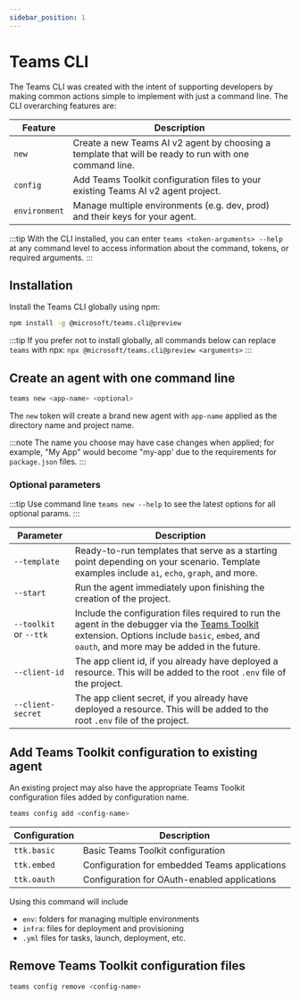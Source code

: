 ```yaml
---
sidebar_position: 1
---
```


# Teams CLI

The Teams CLI was created with the intent of supporting developers by making common actions simple to implement with just a command line. The CLI overarching features are:

| Feature | Description |
|---------|-------------|
| `new` | Create a new Teams AI v2 agent by choosing a template that will be ready to run with one command line. |
| `config` | Add Teams Toolkit configuration files to your existing Teams AI v2 agent project. |
| `environment` | Manage multiple environments (e.g. dev, prod) and their keys for your agent. |

:::tip
With the CLI installed, you can enter `teams <token-arguments> --help` at any command level to access information about the command, tokens, or required arguments.
:::

## Installation

Install the Teams CLI globally using npm:

```sh
npm install -g @microsoft/teams.cli@preview
```

:::tip
If you prefer not to install globally, all commands below can replace `teams` with npx:
`npx @microsoft/teams.cli@preview <arguments>`
:::

## Create an agent with one command line

```sh
teams new <app-name> <optional>
```

The `new` token will create a brand new agent with `app-name` applied as the directory name and project name.

:::note
The name you choose may have case changes when applied; for example, "My App" would become "my-app' due to the requirements for `package.json` files.
:::

### Optional parameters

:::tip
Use command line `teams new --help` to see the latest options for all optional params.
:::

| Parameter | Description |
|-----------|-------------|
| `--template` | Ready-to-run templates that serve as a starting point depending on your scenario. Template examples include `ai`, `echo`, `graph`, and more. |
| `--start` | Run the agent immediately upon finishing the creation of the project. |
| `--toolkit` or `--ttk` | Include the configuration files required to run the agent in the debugger via the [Teams Toolkit](https://github.com/OfficeDev/teams-toolkit) extension. Options include `basic`, `embed`, and `oauth`, and more may be added in the future. |
| `--client-id` | The app client id, if you already have deployed a resource. This will be added to the root `.env` file of the project. |
| `--client-secret` | The app client secret, if you already have deployed a resource. This will be added to the root `.env` file of the project. |

## Add Teams Toolkit configuration to existing agent

An existing project may also have the appropriate Teams Toolkit configuration files added by configuration name.

```bash
teams config add <config-name>
```

| Configuration | Description |
|--------------|-------------|
| `ttk.basic` | Basic Teams Toolkit configuration |
| `ttk.embed` | Configuration for embedded Teams applications |
| `ttk.oauth` | Configuration for OAuth-enabled applications |

Using this command will include
- `env`: folders for managing multiple environments
- `infra`: files for deployment and provisioning
- `.yml` files for tasks, launch, deployment, etc.

## Remove Teams Toolkit configuration files

```bash
teams config remove <config-name>
```

